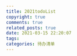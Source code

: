 ```yaml
---
title: 2021todoList
copyright: true
comments: true
related_posts: true
date: 2021-03-15 22:20:07
tags:
categories: 待办清单 
---
```

